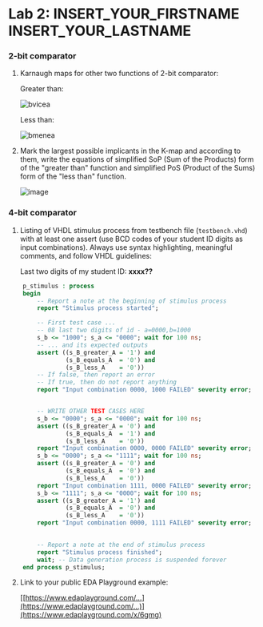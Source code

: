 # Lab 2: INSERT_YOUR_FIRSTNAME INSERT_YOUR_LASTNAME

### 2-bit comparator

1. Karnaugh maps for other two functions of 2-bit comparator:

   Greater than:

   ![bvicea](https://user-images.githubusercontent.com/124675666/219621612-75571a42-b2b4-4982-a7c8-e4b679347502.png)

   Less than:

   ![bmenea](https://user-images.githubusercontent.com/124675666/219621597-7600d611-1056-4fbe-8712-a0d5437ea0de.png)

2. Mark the largest possible implicants in the K-map and according to them, write the equations of simplified SoP (Sum of the Products) form of the "greater than" function and simplified PoS (Product of the Sums) form of the "less than" function.

   ![image](https://user-images.githubusercontent.com/124675666/219632398-c8a952da-6fc4-46ca-8941-096e4b663492.png)

### 4-bit comparator

1. Listing of VHDL stimulus process from testbench file (`testbench.vhd`) with at least one assert (use BCD codes of your student ID digits as input combinations). Always use syntax highlighting, meaningful comments, and follow VHDL guidelines:

   Last two digits of my student ID: **xxxx??**

```vhdl
    p_stimulus : process
    begin
        -- Report a note at the beginning of stimulus process
        report "Stimulus process started";

        -- First test case ...
        -- 08 last two digits of id - a=0000,b=1000
        s_b <= "1000"; s_a <= "0000"; wait for 100 ns;
        -- ... and its expected outputs
        assert ((s_B_greater_A = '1') and
                (s_B_equals_A  = '0') and
                (s_B_less_A    = '0'))
        -- If false, then report an error
        -- If true, then do not report anything
        report "Input combination 0000, 1000 FAILED" severity error;


        -- WRITE OTHER TEST CASES HERE
        s_b <= "0000"; s_a <= "0000"; wait for 100 ns;
        assert ((s_B_greater_A = '0') and
                (s_B_equals_A  = '1') and
                (s_B_less_A    = '0'))
        report "Input combination 0000, 0000 FAILED" severity error;
        s_b <= "0000"; s_a <= "1111"; wait for 100 ns;
        assert ((s_B_greater_A = '0') and
                (s_B_equals_A  = '0') and
                (s_B_less_A    = '0'))
        report "Input combination 1111, 0000 FAILED" severity error;
        s_b <= "1111"; s_a <= "0000"; wait for 100 ns;
        assert ((s_B_greater_A = '1') and
                (s_B_equals_A  = '0') and
                (s_B_less_A    = '0'))
        report "Input combination 0000, 1111 FAILED" severity error;
        

        -- Report a note at the end of stimulus process
        report "Stimulus process finished";
        wait; -- Data generation process is suspended forever
    end process p_stimulus;
```

2. Link to your public EDA Playground example:

   [[https://www.edaplayground.com/...](https://www.edaplayground.com/...)](https://www.edaplayground.com/x/6gmg)
